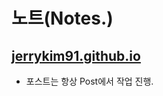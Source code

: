 # 노트(Notes.)

## [jerrykim91.github.io](https://jerrykim91.github.io/)


- 포스트는 항상 Post에서 작업 진행.


<!-- https://github.com/madplay/madplay.github.io/blob/master/timeline.html -->


<!-- git search -->
<!-- https://imyeonn.github.io/blog/blog/30/ -->
<!-- https://moon9342.github.io/jekyll-search -->
<!-- https://shinye0213.tistory.com/m/323 -->